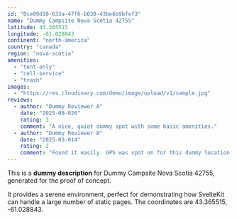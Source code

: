 ```yaml
---
id: "0ce09d10-633a-47f6-b030-43be6b9bfef3"
name: "Dummy Campsite Nova Scotia 42755"
latitude: 43.365515
longitude: -61.028843
continent: "north-america"
country: "canada"
region: "nova-scotia"
amenities:
  - "tent-only"
  - "cell-service"
  - "trash"
images:
  - "https://res.cloudinary.com/demo/image/upload/v1/sample.jpg"
reviews:
  - author: "Dummy Reviewer A"
    date: "2025-08-026"
    rating: 3
    comment: "A nice, quiet dummy spot with some basic amenities."
  - author: "Dummy Reviewer B"
    date: "2025-03-014"
    rating: 2
    comment: "Found it easily. GPS was spot on for this dummy location."
---
```


This is a **dummy description** for Dummy Campsite Nova Scotia 42755, generated for the proof of concept.

It provides a serene environment, perfect for demonstrating how SvelteKit can handle a large number of static pages. The coordinates are 43.365515, -61.028843.
